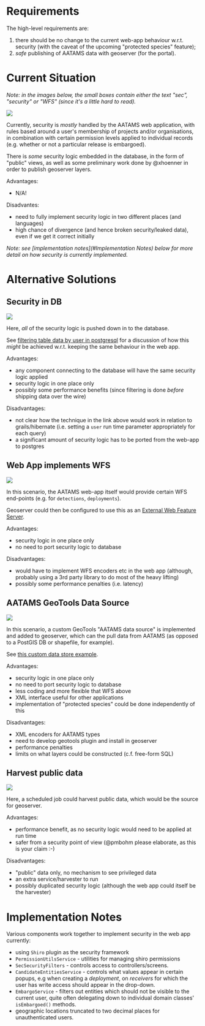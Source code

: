 # Requirements

The high-level requirements are:

1. there should be no change to the current web-app behaviour w.r.t. security (with the caveat of the upcoming "protected species" feature);
2. *safe* publishing of AATAMS data with geoserver (for the portal).


# Current Situation

*Note: in the images below, the small boxes contain either the text "sec", "security" or "WFS" (since it's a little hard to read).*

<img src="current.png" />

Currently, security is *mostly* handled by the AATAMS web application, with rules based around a user's membership of projects and/or organisations, in combination with certain permission levels applied to individual records (e.g. whether or not a particular release is embargoed).

There is *some* security logic embedded in the database, in the form of "public" views, as well as some preliminary work done by @xhoenner in order to publish geoserver layers.

Advantages:

* N/A!

Disadvantes:

* need to fully implement security logic in two different places (and languages)
* high chance of divergence (and hence broken security/leaked data), even if we get it correct initially

*Note: see [implementation notes](#Implementation Notes) below for more detail on how security is currently implemented.*<br/>



# Alternative Solutions

## Security in DB

<img src="sec_in_db.png" />

Here, *all* of the security logic is pushed down in to the database.

See [filtering table data by user in postgresql](http://blog.easytech.com.ar/2009/02/19/filtering-table-data-by-user-in-postgresql/) for a discussion of how this *might* be achieved w.r.t. keeping the same behaviour in the web app.

Advantages:

* any component connecting to the database will have the same security logic applied
* security logic in one place only
* possibly some performance benefits (since filtering is done *before* shipping data over the wire)

Disadvantages:

* not clear how the technique in the link above would work in relation to grails/hibernate (i.e. setting a `user` run time parameter appropriately for each query)
* a significant amount of security logic has to be ported from the web-app to postgres


## Web App implements WFS

<img src="webapp_as_proxy.png" />

In this scenario, the AATAMS web-app itself would provide certain WFS end-points (e.g. for `detections`, `deployments`).

Geoserver could then be configured to use this as an [External Web Feature Server](http://docs.geoserver.org/stable/en/user/data/cascaded/wfs.html).

Advantages:

* security logic in one place only
* no need to port security logic to database

Disadvantages:

* would have to implement WFS encoders etc in the web app (although, probably using a 3rd party library to do most of the heavy lifting)
* possibly some performance penalties (i.e. latency)

## AATAMS GeoTools Data Source

<img src="geotools_data_source.png" />

In this scenario, a custom GeoTools "AATAMS data source" is implemented and added to geoserver, which can the pull data from AATAMS (as opposed to a PostGIS DB or shapefile, for example).

See [this custom data store example](http://docs.geotools.org/stable/tutorials/advanced/datastore.html).

Advantages:

* security logic in one place only
* no need to port security logic to database
* less coding and more flexible that WFS above
* XML interface useful for other applications
* implementation of "protected species" could be done independently of this

Disadvantages:

* XML encoders for AATAMS types
* need to develop geotools plugin and install in geoserver
* performance penalties
* limits on what layers could be constructed (c.f. free-form SQL)


## Harvest public data

<img src="harvest_public.png" />

Here, a scheduled job could harvest public data, which would be the source for geoserver.

Advantages:

* performance benefit, as no security logic would need to be applied at run time
* safer from a security point of view (@pmbohm please elaborate, as this is your claim :-)

Disadvantages:

* "public" data only, no mechanism to see privileged data
* an extra service/harvester to run
* possibly duplicated security logic (although the web app could itself be the harvester)



# Implementation Notes

Various components work together to implement security in the web app currently:

* using `Shiro` plugin as the security framework
* `PermissionUtilsService` - utilities for managing shiro permissions
* `SecSecurityFilters` - controls access to controllers/screens.
* `CandidateEntitiesService` - controls what values appear in certain popups, e.g when creating a *deployment*, on *receivers* for which the user has write access should appear in the drop-down.
* `EmbargoService` - filters out entities which should not be visible to the current user, quite often delegating down to individual domain classes' `isEmbargoed()` methods.
* geographic locations truncated to two decimal places for unauthenticated users.

